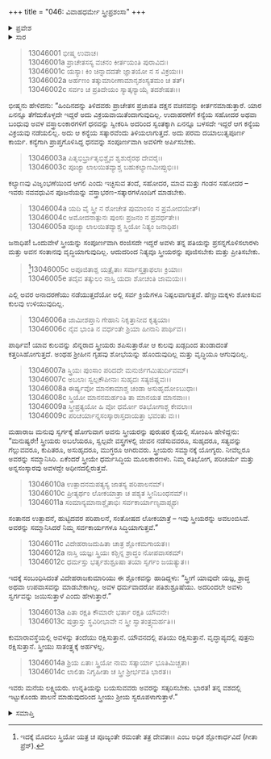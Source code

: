 +++
title = "046: ವಿವಾಹಧರ್ಮೇ ಸ್ತ್ರೀಪ್ರಶಂಸಾ"
+++

<details><summary>ಪ್ರವೇಶ</summary>


।।   ಓಂ ಓಂ ನಮೋ ನಾರಾಯಣಾಯ।।   ಶ್ರೀ ವೇದವ್ಯಾಸಾಯ ನಮಃ ।।

ಶ್ರೀ ಕೃಷ್ಣದ್ವೈಪಾಯನ ವೇದವ್ಯಾಸ ವಿರಚಿತ  

**ಶ್ರೀ ಮಹಾಭಾರತ**

**ಅನುಶಾಸನ ಪರ್ವ**

**ದಾನಧರ್ಮ ಪರ್ವ**

**ಅಧ್ಯಾಯ 46**


</details>

<details><summary>ಸಾರ</summary>

ಸ್ತ್ರೀಯರನ್ನು ವಸ್ತ್ರಾಭರಣಗಳಿಂದ ಸತ್ಕಾರ ಮಾಡುವುದರ ಅವಶ್ಯಕತೆಯ ಪ್ರತಿಪಾದನ (1-14).


</details>



> 13046001 ಭೀಷ್ಮ ಉವಾಚ।  
13046001a ಪ್ರಾಚೇತಸಸ್ಯ ವಚನಂ ಕೀರ್ತಯಂತಿ ಪುರಾವಿದಃ।  
13046001c ಯಸ್ಯಾಃ ಕಿಂ ಚಿನ್ನಾದದತೇ ಜ್ಞಾತಯೋ ನ ಸ ವಿಕ್ರಯಃ।।  
13046002a ಅರ್ಹಣಂ ತತ್ಕುಮಾರೀಣಾಮಾನೃಶಂಸ್ಯತಮಂ ಚ ತತ್।  
13046002c ಸರ್ವಂ ಚ ಪ್ರತಿದೇಯಂ ಸ್ಯಾತ್ಕನ್ಯಾಯೈ ತದಶೇಷತಃ।।

ಭೀಷ್ಮನು ಹೇಳಿದನು: “ಹಿಂದಿನದನ್ನು ತಿಳಿದವರು ಪ್ರಾಚೇತಸ ಪ್ರಜಾಪತಿ ದಕ್ಷನ ವಚನವನ್ನು ಕೀರ್ತನಮಾಡುತ್ತಾರೆ. ಯಾರ ಏನನ್ನೂ ತೆಗೆದುಕೊಳ್ಳದೇ ಇದ್ದರೆ ಅದು ವಿಕ್ರಯವಾಯಿತೆಂದಾಗುವುದಿಲ್ಲ. ಉದಾಹರಣೆಗೆ ಕನ್ಯೆಯ ಸಹೋದರ ಅಥವಾ ಬಂಧುವು ಅವಳ ವಸ್ತ್ರಾಲಂಕಾರಗಳಿಗೆ ಧನವನ್ನು ಸ್ವೀಕರಿಸಿ ಅದರಿಂದ ಸ್ವಂತಕ್ಕಾಗಿ ಏನನ್ನೂ ಬಳಸದೇ ಇದ್ದರೆ ಆಗ ಕನ್ಯೆಯ ವಿಕ್ರಯವು ನಡೆಯಲಿಲ್ಲ. ಅದು ಆ ಕನ್ಯೆಯ ಸತ್ಕಾರವೆಂದು ತಿಳಿಯಲಾಗುತ್ತದೆ. ಅದು ಪರಮ ದಯಾಲುತ್ವಪೂರ್ಣ ಕಾರ್ಯ. ಕನ್ಯೆಗಾಗಿ ಪ್ರಾಪ್ತಗೊಳಿಸಿದ್ದ ಧನವನ್ನು ಸಂಪೂರ್ಣವಾಗಿ ಅವಳಿಗೇ ಅರ್ಪಿಸಬೇಕು.

> 13046003a ಪಿತೃಭಿರ್ಭ್ರಾತೃಭಿಶ್ಚೈವ ಶ್ವಶುರೈರಥ ದೇವರೈಃ।  
13046003c ಪೂಜ್ಯಾ ಲಾಲಯಿತವ್ಯಾಶ್ಚ ಬಹುಕಲ್ಯಾಣಮೀಪ್ಸುಭಿಃ।।

ಕಲ್ಯಾಣವು ವಿಜೃಂಭಣೆಯಿಂದ ಆಗಲಿ ಎಂದು ಇಚ್ಛಿಸುವ ತಂದೆ, ಸಹೋದರ, ಮಾವ ಮತ್ತು ಗಂಡನ ಸಹೋದರ – ಇವರು ನವವಧುವಿನ ಪೂಜನೆಯನ್ನು ವಸ್ತ್ರಾಭರಣ-ಸತ್ಕಾರಗಳೊಂದಿಗೆ ಮಾಡಬೇಕು.

> 13046004a ಯದಿ ವೈ ಸ್ತ್ರೀ ನ ರೋಚೇತ ಪುಮಾಂಸಂ ನ ಪ್ರಮೋದಯೇತ್।  
13046004c ಅಮೋದನಾತ್ಪುನಃ ಪುಂಸಃ ಪ್ರಜನಂ ನ ಪ್ರವರ್ಧತೇ।।  
13046005a ಪೂಜ್ಯಾ ಲಾಲಯಿತವ್ಯಾಶ್ಚ ಸ್ತ್ರಿಯೋ ನಿತ್ಯಂ ಜನಾಧಿಪ।

ಜನಾಧಿಪ! ಒಂದುವೇಳೆ ಸ್ತ್ರೀಯನ್ನು ಸಂಪೂರ್ಣವಾಗಿ ರಂಜಿಸದೇ ಇದ್ದರೆ ಅವಳು ತನ್ನ ಪತಿಯನ್ನು ಪ್ರಸನ್ನಗೊಳಿಸಲಾರಳು ಮತ್ತು ಅವನ ಸಂತಾನವು ವೃದ್ಧಿಯಾಗುವುದಿಲ್ಲ. ಆದುದರಿಂದ ನಿತ್ಯವೂ ಸ್ತ್ರೀಯರನ್ನು ಪೂಜಿಸಬೇಕು ಮತ್ತು ಪ್ರೀತಿಸಬೇಕು.

>[^1]13046005c ಅಪೂಜಿತಾಶ್ಚ ಯತ್ರೈತಾಃ ಸರ್ವಾಸ್ತತ್ರಾಫಲಾಃ ಕ್ರಿಯಾಃ।  
13046005e ತದೈವ ತತ್ಕುಲಂ ನಾಸ್ತಿ ಯದಾ ಶೋಚಂತಿ ಜಾಮಯಃ।।

ಎಲ್ಲಿ ಅವರ ಅನಾದರಣೆಯು ನಡೆಯುತ್ತದೆಯೋ ಅಲ್ಲಿ ಸರ್ವ ಕ್ರಿಯೆಗಳೂ ನಿಷ್ಪಲವಾಗುತ್ತವೆ. ಹೆಣ್ಣುಮಕ್ಕಳು ಶೋಕಿಸುವ ಕುಲವು ಉಳಿಯುವುದಿಲ್ಲ.

> 13046006a ಜಾಮೀಶಪ್ತಾನಿ ಗೇಹಾನಿ ನಿಕೃತ್ತಾನೀವ ಕೃತ್ಯಯಾ।  
13046006c ನೈವ ಭಾಂತಿ ನ ವರ್ಧಂತೇ ಶ್ರಿಯಾ ಹೀನಾನಿ ಪಾರ್ಥಿವ।।

ಪಾರ್ಥಿವ! ಯಾವ ಕುಲವನ್ನು ಖಿನ್ನರಾದ ಸ್ತ್ರೀಯರು ಶಪಿಸುತ್ತಾರೋ ಆ ಕುಲವು ಖಡ್ಗದಿಂದ ತುಂಡಾದಂತೆ ಕತ್ತರಿಸಿಹೋಗುತ್ತದೆ. ಅಂಥಹ ಶ್ರೀಹೀನ ಗೃಹವು ಶೋಭೆಯನ್ನು ಹೊಂದುವುದಿಲ್ಲ ಮತ್ತು ವೃದ್ಧಿಯೂ ಆಗುವುದಿಲ್ಲ.

> 13046007a ಸ್ತ್ರಿಯಃ ಪುಂಸಾಂ ಪರಿದದೇ ಮನುರ್ಜಿಗಮಿಷುರ್ದಿವಮ್।  
13046007c ಅಬಲಾಃ ಸ್ವಲ್ಪಕೌಪೀನಾಃ ಸುಹೃದಃ ಸತ್ಯಜಿಷ್ಣವಃ।।  
13046008a ಈರ್ಷ್ಯವೋ ಮಾನಕಾಮಾಶ್ಚ ಚಂಡಾ ಅಸುಹೃದೋಽಬುಧಾಃ।  
13046008c ಸ್ತ್ರಿಯೋ ಮಾನನಮರ್ಹಂತಿ ತಾ ಮಾನಯತ ಮಾನವಾಃ।।  
13046009a ಸ್ತ್ರೀಪ್ರತ್ಯಯೋ ಹಿ ವೋ ಧರ್ಮೋ ರತಿಭೋಗಾಶ್ಚ ಕೇವಲಾಃ।  
13046009c ಪರಿಚರ್ಯಾನ್ನಸಂಸ್ಕಾರಾಸ್ತದಾಯತ್ತಾ ಭವಂತು ವಃ।।

ಮಹಾರಾಜ ಮನುವು ಸ್ವರ್ಗಕ್ಕೆ ಹೋಗುವಾಗ ಅವನು ಸ್ತ್ರೀಯರನ್ನು ಪುರುಷರ ಕೈಯಲ್ಲಿ ಸೋಂಪಿಸಿ ಹೇಳಿದ್ದನು: “ಮನುಷ್ಯರೇ! ಸ್ತ್ರೀಯರು ಅಬಲೆಯರೂ, ಸ್ವಲ್ಪವೇ ವಸ್ತ್ರಗಳಲ್ಲಿ ಜೀವನ ನಡೆಸುವವರೂ, ಸುಹೃದರೂ, ಸತ್ಯವನ್ನು ಗೆಲ್ಲುವವರೂ, ಕುಪಿತರೂ, ಅಸುಹೃದರೂ, ಮುಗ್ಧರೂ ಆಗಿರುವರು. ಸ್ತ್ರೀಯರು ಸಮ್ಮಾನಕ್ಕೆ ಯೋಗ್ಯರು. ನೀವೆಲ್ಲರೂ ಅವರನ್ನು ಸಮ್ಮಾನಿಸಿರಿ. ಏಕೆಂದರೆ ಸ್ತ್ರೀಯೇ ಧರ್ಮಸಿದ್ಧಿಯ ಮೂಲಕಾರಣಳು. ನಿಮ್ಮ ರತಿಭೋಗ, ಪರಿಚರ್ಯೆ ಮತ್ತು ಅನ್ನಸಂಸ್ಕಾರವು ಅವಳದ್ದೇ ಅಧೀನದಲ್ಲಿರುತ್ತವೆ.

> 13046010a ಉತ್ಪಾದನಮಪತ್ಯಸ್ಯ ಜಾತಸ್ಯ ಪರಿಪಾಲನಮ್।  
13046010c ಪ್ರೀತ್ಯರ್ಥಂ ಲೋಕಯಾತ್ರಾ ಚ ಪಶ್ಯತ ಸ್ತ್ರೀನಿಬಂಧನಮ್।।  
13046011a ಸಂಮಾನ್ಯಮಾನಾಶ್ಚೈತಾಭಿಃ ಸರ್ವಕಾರ್ಯಾಣ್ಯವಾಪ್ಸ್ಯಥ।

ಸಂತಾನದ ಉತ್ಪಾದನೆ, ಹುಟ್ಟಿದವರ ಪರಿಪಾಲನೆ, ಸಂತೋಷದ ಲೋಕಯಾತ್ರೆ – ಇವು ಸ್ತ್ರೀಯರನ್ನು ಅವಲಂಬಿಸಿವೆ. ಅವರನ್ನು ಸಮ್ಮಾನಿಸಿದರೆ ನಿಮ್ಮ ಸರ್ವಕಾರ್ಯಗಳೂ ಸಿದ್ಧಿಯಾಗುತ್ತವೆ.”

> 13046011c ವಿದೇಹರಾಜದುಹಿತಾ ಚಾತ್ರ ಶ್ಲೋಕಮಗಾಯತ।।  
13046012a ನಾಸ್ತಿ ಯಜ್ಞಃ ಸ್ತ್ರಿಯಃ ಕಶ್ಚಿನ್ನ ಶ್ರಾದ್ಧಂ ನೋಪವಾಸಕಮ್।  
13046012c ಧರ್ಮಸ್ತು ಭರ್ತೃಶುಶ್ರೂಷಾ ತಯಾ ಸ್ವರ್ಗಂ ಜಯತ್ಯುತ।।

ಇದಕ್ಕೆ ಸಂಬಂಧಿಸಿದಂತೆ ವಿದೇಹರಾಜಕುಮಾರಿಯು ಈ ಶ್ಲೋಕವನ್ನು ಹಾಡಿದ್ದಳು: “ಸ್ತ್ರೀಗೆ ಯಾವುದೇ ಯಜ್ಞ, ಶ್ರಾದ್ಧ ಅಥವಾ ಉಪವಾಸವನ್ನು ಮಾಡಬೇಕಾಗಿಲ್ಲ. ಅವಳ ಧರ್ಮವಾದರೋ ಪತಿಶುಶ್ರೂಷೆಯು. ಅದರಿಂದಲೇ ಅವಳು ಸ್ವರ್ಗವನ್ನು ಜಯಿಸುತ್ತಾಳೆ ಎಂದು ಹೇಳುತ್ತಾರೆ.”

> 13046013a ಪಿತಾ ರಕ್ಷತಿ ಕೌಮಾರೇ ಭರ್ತಾ ರಕ್ಷತಿ ಯೌವನೇ।  
13046013c ಪುತ್ರಾಸ್ತು ಸ್ಥವಿರೀಭಾವೇ ನ ಸ್ತ್ರೀ ಸ್ವಾತಂತ್ರ್ಯಮರ್ಹತಿ।।

ಕುಮಾರಾವಸ್ಥೆಯಲ್ಲಿ ಅವಳನ್ನು ತಂದೆಯು ರಕ್ಷಿಸುತ್ತಾನೆ. ಯೌವನದಲ್ಲಿ ಪತಿಯು ರಕ್ಷಿಸುತ್ತಾನೆ. ವೃದ್ಧಾಪ್ಯದಲ್ಲಿ ಪುತ್ರನು ರಕ್ಷಿಸುತ್ತಾನೆ. ಸ್ತ್ರೀಯು ಸಾತಂತ್ರ್ಯಕ್ಕೆ ಅರ್ಹಳಲ್ಲ.

> 13046014a ಶ್ರಿಯ ಏತಾಃ ಸ್ತ್ರಿಯೋ ನಾಮ ಸತ್ಕಾರ್ಯಾ ಭೂತಿಮಿಚ್ಚತಾ।  
13046014c ಲಾಲಿತಾ ನಿಗೃಹೀತಾ ಚ ಸ್ತ್ರೀ ಶ್ರೀರ್ಭವತಿ ಭಾರತ।।

ಇವರು ಮನೆಯ ಲಕ್ಷ್ಮಿಯರು. ಉನ್ನತಿಯನ್ನು ಬಯಸುವವರು ಅವರನ್ನು ಸತ್ಕರಿಸಬೇಕು. ಭಾರತ! ತನ್ನ ವಶದಲ್ಲಿ ಇಟ್ಟುಕೊಂಡು ಪಾಲನೆ ಮಾಡುವುದರಿಂದ ಸ್ತ್ರೀಯು ಶ್ರೀಯ ಸ್ವರೂಪಳಾಗುತ್ತಾಳೆ.”



<details><summary>ಸಮಾಪ್ತಿ</summary>


ಇತಿ ಶ್ರೀಮಹಾಭಾರತೇ ಅನುಶಾಸನ ಪರ್ವಣಿ ದಾನಧರ್ಮ ಪರ್ವಣಿ ವಿವಾಹಧರ್ಮೇ ಸ್ತ್ರೀಪ್ರಶಂಸಾ ನಾಮ ಷಟ್ಚತ್ವಾರಿಂಶೋಽಧ್ಯಾಯಃ।।  
ಇದು ಶ್ರೀಮಹಾಭಾರತದಲ್ಲಿ ಅನುಶಾಸನ ಪರ್ವದಲ್ಲಿ ದಾನಧರ್ಮ ಪರ್ವದಲ್ಲಿ ವಿವಾಹಧರ್ಮೇ ಸ್ತ್ರೀಪ್ರಶಂಸಾ ಎನ್ನುವ ನಲ್ವತ್ತಾರನೇ ಅಧ್ಯಾಯವು.



</details>

[^1]: ಇದಕ್ಕೆ ಮೊದಲು ಸ್ತ್ರಿಯೋ ಯತ್ರ ಚ ಪೂಜ್ಯಂತೇ ರಮಂತೇ ತತ್ರ ದೇವತಾಃ।   ಎಂಬ ಅಧಿಕ ಶ್ಲೋಕಾರ್ಧವಿದೆ (ಗೀತಾ ಪ್ರೆಸ್).


